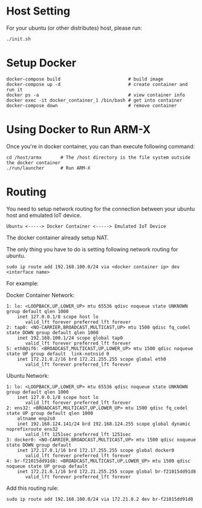 # Host Setting
For your ubuntu (or other distributes) host, please run:
```
./init.sh
```

# Setup Docker
```
docker-compose build                         # build image
docker-compose up -d                         # create container and run it
docker ps -a                                 # view container info
docker exec -it docker_container_1 /bin/bash # get into container
docker-compose down                          # remove container
```

# Using Docker to Run ARM-X
Once you're in docker container, you can than execute following command:
```
cd /host/armx       # The /host directory is the file system outside the docker container
./run/launcher      # Run ARM-X
```

# Routing
You need to setup network routing for the connection between your ubuntu host and emulated IoT device.

```
Ubuntu <-----> Docker Container <-----> Emulated IoT Device
```
The docker container already setup NAT.

The only thing you have to do is setting following network routing for ubuntu.

```
sudo ip route add 192.168.100.0/24 via <docker container ip> dev <interface name>
```

For example:

Docker Container Network:
```
1: lo: <LOOPBACK,UP,LOWER_UP> mtu 65536 qdisc noqueue state UNKNOWN group default qlen 1000
    inet 127.0.0.1/8 scope host lo
       valid_lft forever preferred_lft forever
2: tap0: <NO-CARRIER,BROADCAST,MULTICAST,UP> mtu 1500 qdisc fq_codel state DOWN group default qlen 1000
    inet 192.168.100.1/24 scope global tap0
       valid_lft forever preferred_lft forever
5: eth0@if6: <BROADCAST,MULTICAST,UP,LOWER_UP> mtu 1500 qdisc noqueue state UP group default  link-netnsid 0
    inet 172.21.0.2/16 brd 172.21.255.255 scope global eth0
       valid_lft forever preferred_lft forever
```

Ubuntu Network:
```
1: lo: <LOOPBACK,UP,LOWER_UP> mtu 65536 qdisc noqueue state UNKNOWN group default qlen 1000
    inet 127.0.0.1/8 scope host lo
       valid_lft forever preferred_lft forever
2: ens32: <BROADCAST,MULTICAST,UP,LOWER_UP> mtu 1500 qdisc fq_codel state UP group default qlen 1000
    altname enp2s0
    inet 192.168.124.141/24 brd 192.168.124.255 scope global dynamic noprefixroute ens32
       valid_lft 1251sec preferred_lft 1251sec
3: docker0: <NO-CARRIER,BROADCAST,MULTICAST,UP> mtu 1500 qdisc noqueue state DOWN group default
    inet 172.17.0.1/16 brd 172.17.255.255 scope global docker0
       valid_lft forever preferred_lft forever
4: br-f21015dd91d8: <BROADCAST,MULTICAST,UP,LOWER_UP> mtu 1500 qdisc noqueue state UP group default
    inet 172.21.0.1/16 brd 172.21.255.255 scope global br-f21015dd91d8
       valid_lft forever preferred_lft forever
```

Add this routing rule:
```
sudo ip route add 192.168.100.0/24 via 172.21.0.2 dev br-f21015dd91d8
```
